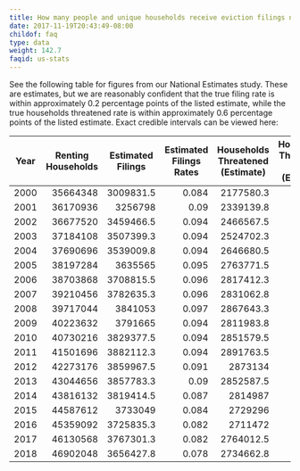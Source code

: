 ```yaml
---
title: How many people and unique households receive eviction filings nationwide?
date: 2017-11-19T20:43:49-08:00
childof: faq
type: data
weight: 142.7
faqid: us-stats
---
```

See the following table for figures from our National Estimates study. These are estimates, but we are reasonably confident that the true filing rate is within approximately 0.2 percentage points of the listed estimate, while the true households threatened rate is within approximately 0.6 percentage points of the listed estimate. Exact credible intervals can be viewed here:

<table class="page-stats table-responsive">
<thead><tr><th title="Field #1">Year</th>
<th title="Field #2">Renting Households</th>
<th title="Field #3">Estimated Filings</th>
<th title="Field #4">Estimated Filings Rates</th>
<th title="Field #5">Households Threatened (Estimate)</th>
<th title="Field #6">Households Threatened Rate (Estimate)</th>
</tr></thead>
<tbody><tr>
<td align="right">2000</td>
<td align="right">35664348</td>
<td align="right">3009831.5</td>
<td align="right">0.084</td>
<td align="right">2177580.3</td>
<td align="right">0.061</td>
</tr>
<tr>
<td align="right">2001</td>
<td align="right">36170936</td>
<td align="right">3256798</td>
<td align="right">0.09</td>
<td align="right">2339139.8</td>
<td align="right">0.065</td>
</tr>
<tr>
<td align="right">2002</td>
<td align="right">36677520</td>
<td align="right">3459466.5</td>
<td align="right">0.094</td>
<td align="right">2466567.5</td>
<td align="right">0.067</td>
</tr>
<tr>
<td align="right">2003</td>
<td align="right">37184108</td>
<td align="right">3507399.3</td>
<td align="right">0.094</td>
<td align="right">2524702.3</td>
<td align="right">0.068</td>
</tr>
<tr>
<td align="right">2004</td>
<td align="right">37690696</td>
<td align="right">3539009.8</td>
<td align="right">0.094</td>
<td align="right">2646680.5</td>
<td align="right">0.07</td>
</tr>
<tr>
<td align="right">2005</td>
<td align="right">38197284</td>
<td align="right">3635565</td>
<td align="right">0.095</td>
<td align="right">2763771.5</td>
<td align="right">0.072</td>
</tr>
<tr>
<td align="right">2006</td>
<td align="right">38703868</td>
<td align="right">3708815.5</td>
<td align="right">0.096</td>
<td align="right">2817412.3</td>
<td align="right">0.073</td>
</tr>
<tr>
<td align="right">2007</td>
<td align="right">39210456</td>
<td align="right">3782635.3</td>
<td align="right">0.096</td>
<td align="right">2831062.8</td>
<td align="right">0.072</td>
</tr>
<tr>
<td align="right">2008</td>
<td align="right">39717044</td>
<td align="right">3841053</td>
<td align="right">0.097</td>
<td align="right">2867643.3</td>
<td align="right">0.072</td>
</tr>
<tr>
<td align="right">2009</td>
<td align="right">40223632</td>
<td align="right">3791665</td>
<td align="right">0.094</td>
<td align="right">2811983.8</td>
<td align="right">0.07</td>
</tr>
<tr>
<td align="right">2010</td>
<td align="right">40730216</td>
<td align="right">3829377.5</td>
<td align="right">0.094</td>
<td align="right">2851579.5</td>
<td align="right">0.07</td>
</tr>
<tr>
<td align="right">2011</td>
<td align="right">41501696</td>
<td align="right">3882112.3</td>
<td align="right">0.094</td>
<td align="right">2891763.5</td>
<td align="right">0.07</td>
</tr>
<tr>
<td align="right">2012</td>
<td align="right">42273176</td>
<td align="right">3859967.5</td>
<td align="right">0.091</td>
<td align="right">2873134</td>
<td align="right">0.068</td>
</tr>
<tr>
<td align="right">2013</td>
<td align="right">43044656</td>
<td align="right">3857783.3</td>
<td align="right">0.09</td>
<td align="right">2852587.5</td>
<td align="right">0.066</td>
</tr>
<tr>
<td align="right">2014</td>
<td align="right">43816132</td>
<td align="right">3819414.5</td>
<td align="right">0.087</td>
<td align="right">2814987</td>
<td align="right">0.064</td>
</tr>
<tr>
<td align="right">2015</td>
<td align="right">44587612</td>
<td align="right">3733049</td>
<td align="right">0.084</td>
<td align="right">2729296</td>
<td align="right">0.061</td>
</tr>
<tr>
<td align="right">2016</td>
<td align="right">45359092</td>
<td align="right">3725835.3</td>
<td align="right">0.082</td>
<td align="right">2711472</td>
<td align="right">0.06</td>
</tr>
<tr>
<td align="right">2017</td>
<td align="right">46130568</td>
<td align="right">3767301.3</td>
<td align="right">0.082</td>
<td align="right">2764012.5</td>
<td align="right">0.06</td>
</tr>
<tr>
<td align="right">2018</td>
<td align="right">46902048</td>
<td align="right">3656427.8</td>
<td align="right">0.078</td>
<td align="right">2734662.8</td>
<td align="right">0.058</td>
</tr>
</tbody></table>